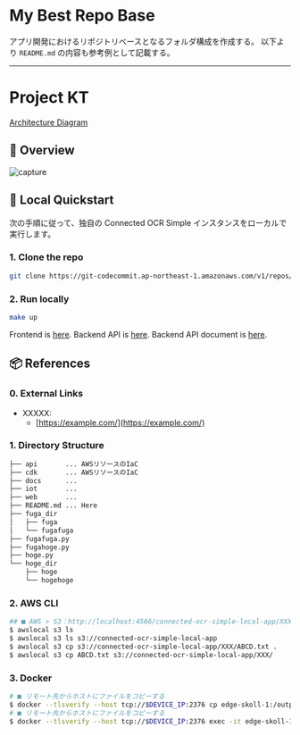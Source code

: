 # My Best Repo Base

アプリ開発におけるリポジトリベースとなるフォルダ構成を作成する。
以下より `README.md` の内容も参考例として記載する。

-----

# Project KT

[Architecture Diagram](https://drive.google.com/file/d/XXXXX/view?usp=sharing)

## 🚀 Overview

![capture](./data/readme_capture.png)

## 🔧 Local Quickstart

次の手順に従って、独自の Connected OCR Simple インスタンスをローカルで実行します。

### 1. Clone the repo

```bash
git clone https://git-codecommit.ap-northeast-1.amazonaws.com/v1/repos/connected-ocr-simple
```

### 2. Run locally

```bash
make up
```

Frontend is [here](http://localhost:3000). Backend API is [here](http://localhost:8888). Backend API document is [here](http://localhost:8888/docs).

## 📦 References

### 0. External Links

- XXXXX:
  - [https://example.com/](https://example.com/)

### 1. Directory Structure

```bash
├── api       ... AWSリソースのIaC
├── cdk       ... AWSリソースのIaC
├── docs      ...
├── iot       ...
├── web       ... 
├── README.md ... Here
├── fuga_dir
│   ├── fuga
│   └── fugafuga
├── fugafuga.py
├── fugahoge.py
├── hoge.py
└── hoge_dir
    ├── hoge
    └── hogehoge
```

### 2. AWS CLI

```bash
## ■ AWS > S3：http://localhost:4566/connected-ocr-simple-local-app/XXX/ABCD.txt
$ awslocal s3 ls                                                       # Bucket List
$ awslocal s3 ls s3://connected-ocr-simple-local-app                   # Folder/File List
$ awslocal s3 cp s3://connected-ocr-simple-local-app/XXX/ABCD.txt .    # Download Folder/File
$ awslocal s3 cp ABCD.txt s3://connected-ocr-simple-local-app/XXX/     # Upload Folder/File
```

### 3. Docker

```bash
# ■ リモート先からホストにファイルをコピーする
$ docker --tlsverify --host tcp://$DEVICE_IP:2376 cp edge-skoll-1:/output ./output
# ■ リモート先からホストにファイルをコピーする
$ docker --tlsverify --host tcp://$DEVICE_IP:2376 exec -it edge-skoll-1 /bin/bash
```